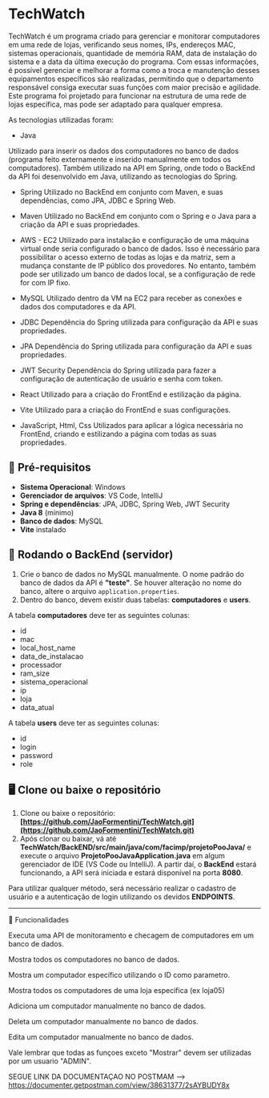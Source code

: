 # TechWatch

TechWatch é um programa criado para gerenciar e monitorar computadores em uma rede de lojas, verificando seus nomes, IPs, endereços MAC, sistemas operacionais, quantidade de memória RAM, data de instalação do sistema e a data da última execução do programa. Com essas informações, é possível gerenciar e melhorar a forma como a troca e manutenção desses equipamentos específicos são realizadas, permitindo que o departamento responsável consiga executar suas funções com maior precisão e agilidade. Este programa foi projetado para funcionar na estrutura de uma rede de lojas específica, mas pode ser adaptado para qualquer empresa.

As tecnologias utilizadas foram:

- Java

Utilizado para inserir os dados dos computadores no banco de dados (programa feito externamente e inserido manualmente em todos os computadores). Também utilizado na API em Spring, onde todo o BackEnd da API foi desenvolvido em Java, utilizando as tecnologias do Spring.

- Spring
Utilizado no BackEnd em conjunto com Maven, e suas dependências, como JPA, JDBC e Spring Web.

- Maven
Utilizado no BackEnd em conjunto com o Spring e o Java para a criação da API e suas propriedades.

- AWS - EC2
Utilizado para instalação e configuração de uma máquina virtual onde seria configurado o banco de dados. Isso é necessário para possibilitar o acesso externo de todas as lojas e da matriz, sem a mudança constante de IP público dos provedores. No entanto, também pode ser utilizado um banco de dados local, se a configuração de rede for com IP fixo.

- MySQL
Utilizado dentro da VM na EC2 para receber as conexões e dados dos computadores e da API.

- JDBC
Dependência do Spring utilizada para configuração da API e suas propriedades.

- JPA
Dependência do Spring utilizada para configuração da API e suas propriedades.

- JWT Security
Dependência do Spring utilizada para fazer a configuração de autenticação de usuário e senha com token.

- React
Utilizado para a criação do FrontEnd e estilização da página.

- Vite
Utilizado para a criação do FrontEnd e suas configurações.

- JavaScript, Html, Css
Utilizados para aplicar a lógica necessária no FrontEnd, criando e estilizando a página com todas as suas propriedades.

## 🚀 Pré-requisitos

- **Sistema Operacional**: Windows
- **Gerenciador de arquivos**: VS Code, IntelliJ
- **Spring e dependências**: JPA, JDBC, Spring Web, JWT Security
- **Java 8** (mínimo)
- **Banco de dados**: MySQL
- **Vite** instalado

## 🎲 Rodando o BackEnd (servidor)

1. Crie o banco de dados no MySQL manualmente. O nome padrão do banco de dados da API é **"teste"**. Se houver alteração no nome do banco, altere o arquivo `application.properties`.  
2. Dentro do banco, devem existir duas tabelas: **computadores** e **users**.

A tabela **computadores** deve ter as seguintes colunas:
- id
- mac
- local_host_name
- data_de_instalacao
- processador
- ram_size
- sistema_operacional
- ip
- loja
- data_atual

A tabela **users** deve ter as seguintes colunas:
- id
- login
- password
- role

## 🖥 Clone ou baixe o repositório

1. Clone ou baixe o repositório: **[https://github.com/JaoFormentini/TechWatch.git](https://github.com/JaoFormentini/TechWatch.git)**
2. Após clonar ou baixar, vá até **TechWatch/BackEND/src/main/java/com/facimp/projetoPooJava/** e execute o arquivo **ProjetoPooJavaApplication.java** em algum gerenciador de IDE (VS Code ou IntelliJ). A partir daí, o **BackEnd** estará funcionando, a API será iniciada e estará disponível na porta **8080**.

Para utilizar qualquer método, será necessário realizar o cadastro de usuário e a autenticação de login utilizando os devidos **ENDPOINTS**.

---

🌟 Funcionalidades

Executa uma API de monitoramento e checagem de computadores em um banco de dados.

Mostra todos os computadores no banco de dados.

Mostra um computador específico utilizando o ID como parametro.

Mostra todos os computadores de uma loja especifica (ex loja05)

Adiciona um computador manualmente no banco de dados.

Deleta um computador manualmente no banco de dados.

Edita um computador manualmente no banco de dados.

Vale lembrar que todas as funçoes exceto "Mostrar" devem ser utilizadas por um usuario "ADMIN".

SEGUE LINK DA DOCUMENTAÇAO NO POSTMAM --> https://documenter.getpostman.com/view/38631377/2sAYBUDY8x
